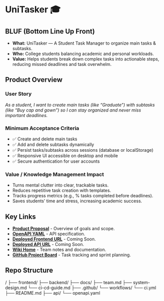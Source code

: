# UniTasker 🎓

## BLUF (Bottom Line Up Front)
- **What:** UniTasker — A Student Task Manager to organize main tasks & subtasks.
- **Who:** College students balancing academic and personal workloads.
- **Value:** Helps students break down complex tasks into actionable steps, reducing missed deadlines and task overwhelm.

## Product Overview

### User Story
_As a student, I want to create main tasks (like “Graduate”) with subtasks (like “Buy cap and gown”) so I can stay organized and never miss important deadlines._

### Minimum Acceptance Criteria
- ✅ Create and delete main tasks
- ✅ Add and delete subtasks dynamically
- ✅ Persist tasks/subtasks across sessions (database or localStorage)
- ✅ Responsive UI accessible on desktop and mobile
- ✅ Secure authentication for user accounts

### Value / Knowledge Management Impact
- Turns mental clutter into clear, trackable tasks.
- Reduces repetitive task creation with templates.
- Tracks progress metrics (e.g., % tasks completed before deadlines).
- Saves students’ time and stress, increasing academic success.

## Key Links
- **[Product Proposal](./docs/product-proposal.md)** - Overview of goals and scope.
- **[OpenAPI YAML](./api/openapi.yaml)** - API specification.
- **[Deployed Frontend URL](#)** - Coming Soon.
- **[Deployed API URL](#)** - Coming Soon.
- **[Wiki Home]([./docs/wiki-home.md](https://github.com/VicLove25/UniTasker/wiki))** - Team notes and documentation.
- **[GitHub Project Board](https://github.com/unitasker/projects)** - Task tracking and sprint planning.

## Repo Structure
/ ├── frontend/
├── backend/
├── docs/
├── team.md
├── system-design.md
└── ci-cd-guide.md
├── .github/
└── workflows/
└── ci.yml
├── README.md
├── api/
└── openapi.yaml
